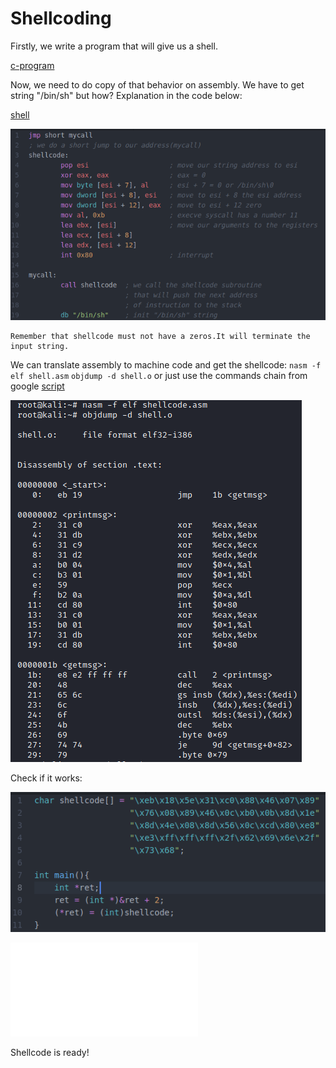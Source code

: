 # Shellcoding

Firstly, we write a program that will give us a shell.

[c-program](shell.c)

Now, we need to do copy of that behavior on assembly.
We have to get string "/bin/sh" but how?
Explanation in the code below:

[shell](shell.asm)

![shell_screen](../screenshots/shell.png)

~~~
Remember that shellcode must not have a zeros.It will terminate the input string.
~~~

We can translate assembly to machine code and get the shellcode:
`nasm -f elf shell.asm`
`objdump -d shell.o`
or just use the commands chain from google [script](get_the_shellcode.sh)

![get the shellcode](../screenshots/get_the_shellcode.png)

Check if it works:

![check](../screenshots/check.png)

![source](check_shellcode.c)

Shellcode is ready!
